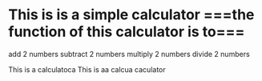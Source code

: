 This is is a simple calculator
===the function of this calculator is to===
===========================================
add 2 numbers
subtract 2 numbers
multiply 2 numbers
divide 2 numbers

This is a calculatoca
This is aa calcua caculator 
